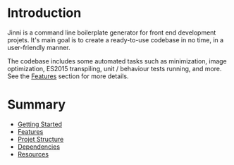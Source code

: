 [Features]: features.md
[Getting Started]: getting-started.md
[Projet Structure]: project-structure.md
[Dependencies]: dependencies.md
[Resources]: resources.md

# Introduction

Jinni is a command line boilerplate generator for front end development projets.
It's main goal is to create a ready-to-use codebase in no time, in a user-friendly manner.

The codebase includes some automated tasks such as minimization, image optimization,
ES2015 transpiling, unit / behaviour tests running, and more. See the [Features] section for more details.

# Summary

* [Getting Started]
* [Features]
* [Projet Structure]
* [Dependencies]
* [Resources]

